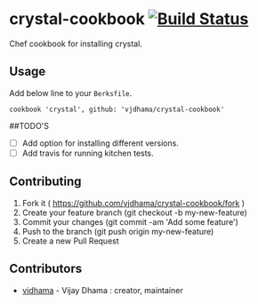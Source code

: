 # crystal-cookbook [![Build Status](https://travis-ci.org/vjdhama/crystal-cookbook.svg?branch=master)](https://travis-ci.org/vjdhama/crystal-cookbook)
Chef cookbook for installing crystal.

## Usage

Add below line to your `Berksfile`.

```
cookbook 'crystal', github: 'vjdhama/crystal-cookbook'
```

##TODO'S

- [ ] Add option for installing different versions.
- [ ] Add travis for running kitchen tests.

## Contributing

1. Fork it ( https://github.com/vjdhama/crystal-cookbook/fork )
2. Create your feature branch (git checkout -b my-new-feature)
3. Commit your changes (git commit -am 'Add some feature')
4. Push to the branch (git push origin my-new-feature)
5. Create a new Pull Request

## Contributors

- [vjdhama](https://github.com/vjdhama) - Vijay Dhama : creator,
  maintainer

